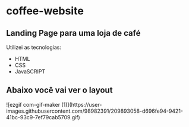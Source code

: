 # coffee-website
 
<h2>Landing Page para uma loja de café</h2
<h3>Utilizei as tecnologias:</h3>
<ul>
  <li>HTML</li>
  <li>CSS</li>
  <li>JavaSCRIPT</li>
</ul>
 <h2>Abaixo você vai ver o layout</h2>
 ![ezgif com-gif-maker (1)](https://user-images.githubusercontent.com/98982391/209893058-d696fe94-9421-41bc-93c9-7ef79cab5709.gif)
